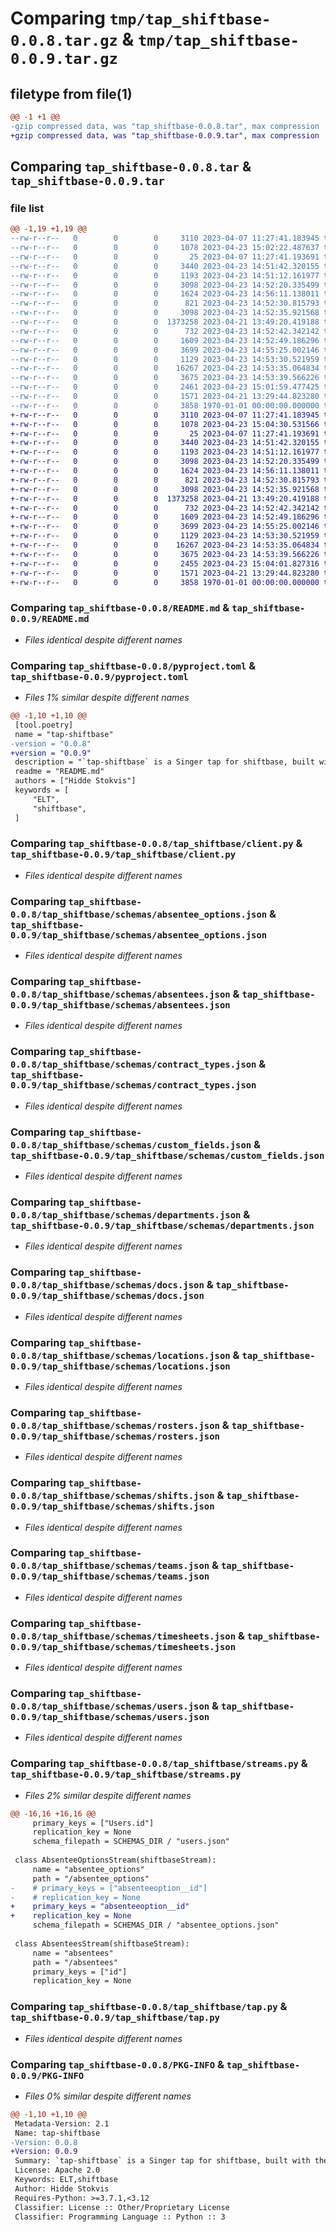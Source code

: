 # Comparing `tmp/tap_shiftbase-0.0.8.tar.gz` & `tmp/tap_shiftbase-0.0.9.tar.gz`

## filetype from file(1)

```diff
@@ -1 +1 @@
-gzip compressed data, was "tap_shiftbase-0.0.8.tar", max compression
+gzip compressed data, was "tap_shiftbase-0.0.9.tar", max compression
```

## Comparing `tap_shiftbase-0.0.8.tar` & `tap_shiftbase-0.0.9.tar`

### file list

```diff
@@ -1,19 +1,19 @@
--rw-r--r--   0        0        0     3110 2023-04-07 11:27:41.183945 tap_shiftbase-0.0.8/README.md
--rw-r--r--   0        0        0     1078 2023-04-23 15:02:22.487637 tap_shiftbase-0.0.8/pyproject.toml
--rw-r--r--   0        0        0       25 2023-04-07 11:27:41.193691 tap_shiftbase-0.0.8/tap_shiftbase/__init__.py
--rw-r--r--   0        0        0     3440 2023-04-23 14:51:42.320155 tap_shiftbase-0.0.8/tap_shiftbase/client.py
--rw-r--r--   0        0        0     1193 2023-04-23 14:51:12.161977 tap_shiftbase-0.0.8/tap_shiftbase/schemas/absentee_options.json
--rw-r--r--   0        0        0     3098 2023-04-23 14:52:20.335499 tap_shiftbase-0.0.8/tap_shiftbase/schemas/absentees.json
--rw-r--r--   0        0        0     1624 2023-04-23 14:56:11.138011 tap_shiftbase-0.0.8/tap_shiftbase/schemas/contract_types.json
--rw-r--r--   0        0        0      821 2023-04-23 14:52:30.815793 tap_shiftbase-0.0.8/tap_shiftbase/schemas/custom_fields.json
--rw-r--r--   0        0        0     3098 2023-04-23 14:52:35.921568 tap_shiftbase-0.0.8/tap_shiftbase/schemas/departments.json
--rw-r--r--   0        0        0  1373258 2023-04-21 13:49:20.419188 tap_shiftbase-0.0.8/tap_shiftbase/schemas/docs.json
--rw-r--r--   0        0        0      732 2023-04-23 14:52:42.342142 tap_shiftbase-0.0.8/tap_shiftbase/schemas/locations.json
--rw-r--r--   0        0        0     1609 2023-04-23 14:52:49.186296 tap_shiftbase-0.0.8/tap_shiftbase/schemas/rosters.json
--rw-r--r--   0        0        0     3699 2023-04-23 14:55:25.002146 tap_shiftbase-0.0.8/tap_shiftbase/schemas/shifts.json
--rw-r--r--   0        0        0     1129 2023-04-23 14:53:30.521959 tap_shiftbase-0.0.8/tap_shiftbase/schemas/teams.json
--rw-r--r--   0        0        0    16267 2023-04-23 14:53:35.064834 tap_shiftbase-0.0.8/tap_shiftbase/schemas/timesheets.json
--rw-r--r--   0        0        0     3675 2023-04-23 14:53:39.566226 tap_shiftbase-0.0.8/tap_shiftbase/schemas/users.json
--rw-r--r--   0        0        0     2461 2023-04-23 15:01:59.477425 tap_shiftbase-0.0.8/tap_shiftbase/streams.py
--rw-r--r--   0        0        0     1571 2023-04-21 13:29:44.823280 tap_shiftbase-0.0.8/tap_shiftbase/tap.py
--rw-r--r--   0        0        0     3858 1970-01-01 00:00:00.000000 tap_shiftbase-0.0.8/PKG-INFO
+-rw-r--r--   0        0        0     3110 2023-04-07 11:27:41.183945 tap_shiftbase-0.0.9/README.md
+-rw-r--r--   0        0        0     1078 2023-04-23 15:04:30.531566 tap_shiftbase-0.0.9/pyproject.toml
+-rw-r--r--   0        0        0       25 2023-04-07 11:27:41.193691 tap_shiftbase-0.0.9/tap_shiftbase/__init__.py
+-rw-r--r--   0        0        0     3440 2023-04-23 14:51:42.320155 tap_shiftbase-0.0.9/tap_shiftbase/client.py
+-rw-r--r--   0        0        0     1193 2023-04-23 14:51:12.161977 tap_shiftbase-0.0.9/tap_shiftbase/schemas/absentee_options.json
+-rw-r--r--   0        0        0     3098 2023-04-23 14:52:20.335499 tap_shiftbase-0.0.9/tap_shiftbase/schemas/absentees.json
+-rw-r--r--   0        0        0     1624 2023-04-23 14:56:11.138011 tap_shiftbase-0.0.9/tap_shiftbase/schemas/contract_types.json
+-rw-r--r--   0        0        0      821 2023-04-23 14:52:30.815793 tap_shiftbase-0.0.9/tap_shiftbase/schemas/custom_fields.json
+-rw-r--r--   0        0        0     3098 2023-04-23 14:52:35.921568 tap_shiftbase-0.0.9/tap_shiftbase/schemas/departments.json
+-rw-r--r--   0        0        0  1373258 2023-04-21 13:49:20.419188 tap_shiftbase-0.0.9/tap_shiftbase/schemas/docs.json
+-rw-r--r--   0        0        0      732 2023-04-23 14:52:42.342142 tap_shiftbase-0.0.9/tap_shiftbase/schemas/locations.json
+-rw-r--r--   0        0        0     1609 2023-04-23 14:52:49.186296 tap_shiftbase-0.0.9/tap_shiftbase/schemas/rosters.json
+-rw-r--r--   0        0        0     3699 2023-04-23 14:55:25.002146 tap_shiftbase-0.0.9/tap_shiftbase/schemas/shifts.json
+-rw-r--r--   0        0        0     1129 2023-04-23 14:53:30.521959 tap_shiftbase-0.0.9/tap_shiftbase/schemas/teams.json
+-rw-r--r--   0        0        0    16267 2023-04-23 14:53:35.064834 tap_shiftbase-0.0.9/tap_shiftbase/schemas/timesheets.json
+-rw-r--r--   0        0        0     3675 2023-04-23 14:53:39.566226 tap_shiftbase-0.0.9/tap_shiftbase/schemas/users.json
+-rw-r--r--   0        0        0     2455 2023-04-23 15:04:01.827316 tap_shiftbase-0.0.9/tap_shiftbase/streams.py
+-rw-r--r--   0        0        0     1571 2023-04-21 13:29:44.823280 tap_shiftbase-0.0.9/tap_shiftbase/tap.py
+-rw-r--r--   0        0        0     3858 1970-01-01 00:00:00.000000 tap_shiftbase-0.0.9/PKG-INFO
```

### Comparing `tap_shiftbase-0.0.8/README.md` & `tap_shiftbase-0.0.9/README.md`

 * *Files identical despite different names*

### Comparing `tap_shiftbase-0.0.8/pyproject.toml` & `tap_shiftbase-0.0.9/pyproject.toml`

 * *Files 1% similar despite different names*

```diff
@@ -1,10 +1,10 @@
 [tool.poetry]
 name = "tap-shiftbase"
-version = "0.0.8"
+version = "0.0.9"
 description = "`tap-shiftbase` is a Singer tap for shiftbase, built with the Meltano Singer SDK."
 readme = "README.md"
 authors = ["Hidde Stokvis"]
 keywords = [
     "ELT",
     "shiftbase",
 ]
```

### Comparing `tap_shiftbase-0.0.8/tap_shiftbase/client.py` & `tap_shiftbase-0.0.9/tap_shiftbase/client.py`

 * *Files identical despite different names*

### Comparing `tap_shiftbase-0.0.8/tap_shiftbase/schemas/absentee_options.json` & `tap_shiftbase-0.0.9/tap_shiftbase/schemas/absentee_options.json`

 * *Files identical despite different names*

### Comparing `tap_shiftbase-0.0.8/tap_shiftbase/schemas/absentees.json` & `tap_shiftbase-0.0.9/tap_shiftbase/schemas/absentees.json`

 * *Files identical despite different names*

### Comparing `tap_shiftbase-0.0.8/tap_shiftbase/schemas/contract_types.json` & `tap_shiftbase-0.0.9/tap_shiftbase/schemas/contract_types.json`

 * *Files identical despite different names*

### Comparing `tap_shiftbase-0.0.8/tap_shiftbase/schemas/custom_fields.json` & `tap_shiftbase-0.0.9/tap_shiftbase/schemas/custom_fields.json`

 * *Files identical despite different names*

### Comparing `tap_shiftbase-0.0.8/tap_shiftbase/schemas/departments.json` & `tap_shiftbase-0.0.9/tap_shiftbase/schemas/departments.json`

 * *Files identical despite different names*

### Comparing `tap_shiftbase-0.0.8/tap_shiftbase/schemas/docs.json` & `tap_shiftbase-0.0.9/tap_shiftbase/schemas/docs.json`

 * *Files identical despite different names*

### Comparing `tap_shiftbase-0.0.8/tap_shiftbase/schemas/locations.json` & `tap_shiftbase-0.0.9/tap_shiftbase/schemas/locations.json`

 * *Files identical despite different names*

### Comparing `tap_shiftbase-0.0.8/tap_shiftbase/schemas/rosters.json` & `tap_shiftbase-0.0.9/tap_shiftbase/schemas/rosters.json`

 * *Files identical despite different names*

### Comparing `tap_shiftbase-0.0.8/tap_shiftbase/schemas/shifts.json` & `tap_shiftbase-0.0.9/tap_shiftbase/schemas/shifts.json`

 * *Files identical despite different names*

### Comparing `tap_shiftbase-0.0.8/tap_shiftbase/schemas/teams.json` & `tap_shiftbase-0.0.9/tap_shiftbase/schemas/teams.json`

 * *Files identical despite different names*

### Comparing `tap_shiftbase-0.0.8/tap_shiftbase/schemas/timesheets.json` & `tap_shiftbase-0.0.9/tap_shiftbase/schemas/timesheets.json`

 * *Files identical despite different names*

### Comparing `tap_shiftbase-0.0.8/tap_shiftbase/schemas/users.json` & `tap_shiftbase-0.0.9/tap_shiftbase/schemas/users.json`

 * *Files identical despite different names*

### Comparing `tap_shiftbase-0.0.8/tap_shiftbase/streams.py` & `tap_shiftbase-0.0.9/tap_shiftbase/streams.py`

 * *Files 2% similar despite different names*

```diff
@@ -16,16 +16,16 @@
     primary_keys = ["Users.id"]
     replication_key = None
     schema_filepath = SCHEMAS_DIR / "users.json"
 
 class AbsenteeOptionsStream(shiftbaseStream):
     name = "absentee_options"
     path = "/absentee_options"
-    # primary_keys = ["absenteeoption__id"]
-    # replication_key = None
+    primary_keys = "absenteeoption__id"
+    replication_key = None
     schema_filepath = SCHEMAS_DIR / "absentee_options.json"
 
 class AbsenteesStream(shiftbaseStream):
     name = "absentees"
     path = "/absentees"
     primary_keys = ["id"]
     replication_key = None
```

### Comparing `tap_shiftbase-0.0.8/tap_shiftbase/tap.py` & `tap_shiftbase-0.0.9/tap_shiftbase/tap.py`

 * *Files identical despite different names*

### Comparing `tap_shiftbase-0.0.8/PKG-INFO` & `tap_shiftbase-0.0.9/PKG-INFO`

 * *Files 0% similar despite different names*

```diff
@@ -1,10 +1,10 @@
 Metadata-Version: 2.1
 Name: tap-shiftbase
-Version: 0.0.8
+Version: 0.0.9
 Summary: `tap-shiftbase` is a Singer tap for shiftbase, built with the Meltano Singer SDK.
 License: Apache 2.0
 Keywords: ELT,shiftbase
 Author: Hidde Stokvis
 Requires-Python: >=3.7.1,<3.12
 Classifier: License :: Other/Proprietary License
 Classifier: Programming Language :: Python :: 3
```

